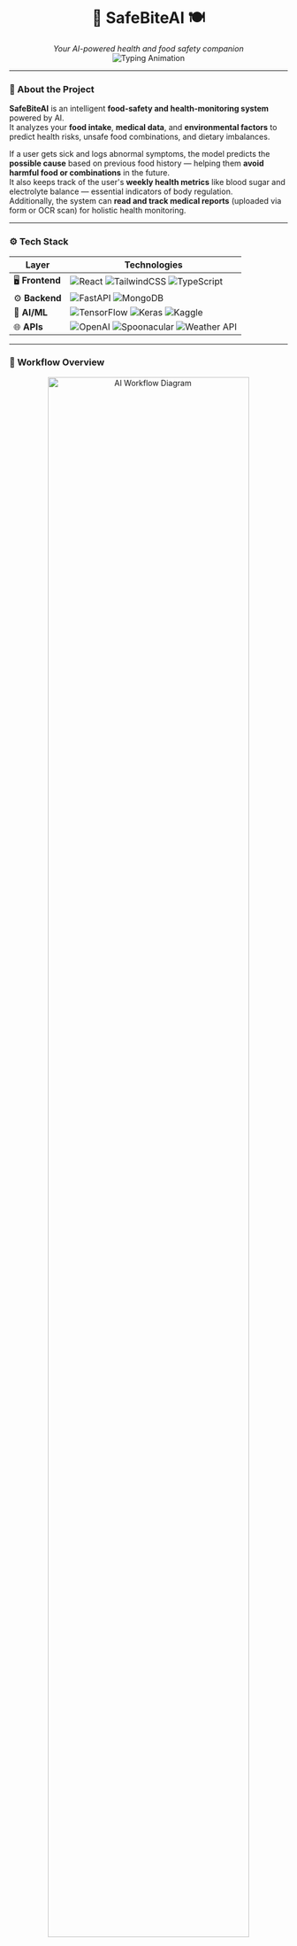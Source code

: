 <h1 align="center">🤖 SafeBiteAI 🍽️</h1>
<p align="center">
  <em>Your AI-powered health and food safety companion</em><br>
  <img src="https://readme-typing-svg.herokuapp.com?font=Fira+Code&size=22&duration=3000&pause=800&color=00C4FF&center=true&vCenter=true&width=480&lines=Eat+Smart,+Stay+Safe!;AI+Health+Insights+from+Your+Meals;FastAPI+%7C+TensorFlow+%7C+React;Your+Digital+Nutrition+Assistant" alt="Typing Animation" />
</p>

---

### 🧠 About the Project

**SafeBiteAI** is an intelligent **food-safety and health-monitoring system** powered by AI.  
It analyzes your **food intake**, **medical data**, and **environmental factors** to predict health risks, unsafe food combinations, and dietary imbalances.

If a user gets sick and logs abnormal symptoms, the model predicts the **possible cause** based on previous food history — helping them **avoid harmful food or combinations** in the future.  
It also keeps track of the user's **weekly health metrics** like blood sugar and electrolyte balance — essential indicators of body regulation.  
Additionally, the system can **read and track medical reports** (uploaded via form or OCR scan) for holistic health monitoring.

---

### ⚙️ Tech Stack

| Layer | Technologies |
|-------|---------------|
| 🖥️ **Frontend** | ![React](https://img.shields.io/badge/React-61DAFB?style=for-the-badge&logo=react&logoColor=black) ![TailwindCSS](https://img.shields.io/badge/TailwindCSS-06B6D4?style=for-the-badge&logo=tailwindcss&logoColor=white) ![TypeScript](https://img.shields.io/badge/TypeScript-3178C6?style=for-the-badge&logo=typescript&logoColor=white) |
| ⚙️ **Backend** | ![FastAPI](https://img.shields.io/badge/FastAPI-009688?style=for-the-badge&logo=fastapi&logoColor=white) ![MongoDB](https://img.shields.io/badge/MongoDB-47A248?style=for-the-badge&logo=mongodb&logoColor=white) |
| 🤖 **AI/ML** | ![TensorFlow](https://img.shields.io/badge/TensorFlow-FF6F00?style=for-the-badge&logo=tensorflow&logoColor=white) ![Keras](https://img.shields.io/badge/Keras-D00000?style=for-the-badge&logo=keras&logoColor=white) ![Kaggle](https://img.shields.io/badge/Kaggle-20BEFF?style=for-the-badge&logo=kaggle&logoColor=white) |
| 🌐 **APIs** | ![OpenAI](https://img.shields.io/badge/OpenAI-412991?style=for-the-badge&logo=openai&logoColor=white) ![Spoonacular](https://img.shields.io/badge/Spoonacular-00C853?style=for-the-badge) ![Weather API](https://img.shields.io/badge/Weather%20API-2196F3?style=for-the-badge&logo=cloud&logoColor=white) |

---

### 🔄 Workflow Overview

<p align="center">
  <img src="./assets/ai-workflow.svg" width="85%" alt="AI Workflow Diagram">
</p>

---

### 🧩 Key Features

- 🍱 **Meal + Symptom Logging** — Tracks what you eat and how you feel.
- 🤖 **AI Analysis (TensorFlow/Keras)** — Learns from your data and predicts causes of illness.
- 🧬 **Health Metric Estimation** — Calculates patterns like blood sugar or electrolyte balance.
- 📄 **Medical Report Integration** — Uses OCR to extract health data from reports.
- ⚙️ **FastAPI + MongoDB Backend** — Secure, scalable, and fast.
- 🌐 **Smart Insights Dashboard** — Interactive frontend built with React + Tailwind.

---



